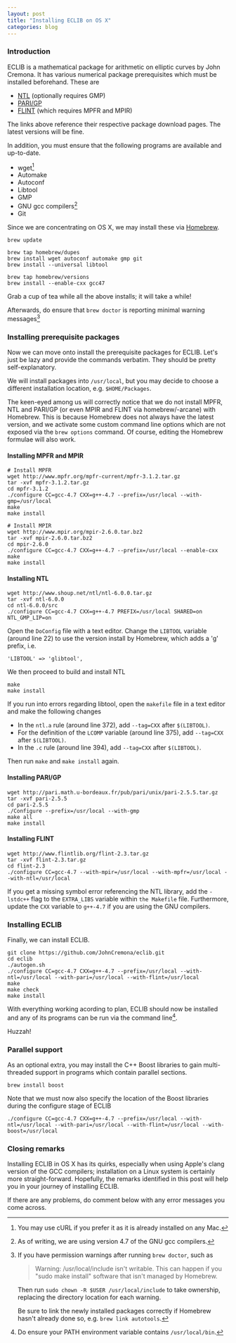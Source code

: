 ```yaml
---
layout: post
title: "Installing ECLIB on OS X"
categories: blog
---
```


### Introduction

ECLIB is a mathematical package for arithmetic on elliptic curves by John Cremona. It has various numerical package prerequisites which must be installed beforehand. These are

- [NTL](http://www.shoup.net/ntl/download.html) (optionally requires GMP)
- [PARI/GP](http://pari.math.u-bordeaux.fr/download.html)
- [FLINT](http://www.flintlib.org/) (which requires MPFR and MPIR)

The links above reference their respective package download pages. The latest versions will be fine.

In addition, you must ensure that the following programs are available and up-to-date.

- wget[^wget]
- Automake
- Autoconf
- Libtool
- GMP
- GNU gcc compilers[^gcc]
- Git

[^wget]:You may use cURL if you prefer it as it is already installed on any Mac.

[^gcc]:As of writing, we are using version 4.7 of the GNU gcc compilers.

Since we are concentrating on OS X, we may install these via [Homebrew](http://brew.sh/).

<pre><code class="language-bash">brew update

brew tap homebrew/dupes
brew install wget autoconf automake gmp git
brew install --universal libtool

brew tap homebrew/versions
brew install --enable-cxx gcc47
</code></pre>

Grab a cup of tea while all the above installs; it will take a while!

Afterwards, do ensure that `brew doctor` is reporting minimal warning messages[^brew-doctor]

[^brew-doctor]:If you have permission warnings after running `brew doctor`, such as

    > Warning: /usr/local/include isn't writable. This can happen if you "sudo make install" software that isn't managed by Homebrew.

    Then run `sudo chown -R $USER /usr/local/include` to take ownership, replacing the directory location for each warning.

    Be sure to link the newly installed packages correctly if Homebrew hasn't already done so, e.g. `brew link autotools`.

### Installing prerequisite packages

Now we can move onto install the prerequisite packages for ECLIB. Let's just be lazy and provide the commands verbatim. They should be pretty self-explanatory.

We will install packages into `/usr/local`, but you may decide to choose a different installation location, e.g. `$HOME/Packages`.

The keen-eyed among us will correctly notice that we do not install MPFR, NTL and PARI/GP (or even MPIR and FLINT via homebrew/-arcane) with Homebrew. This is because Homebrew does not always have the latest version, and we activate some custom command line options which are not exposed via the `brew options` command. Of course, editing the Homebrew formulae will also work.

#### Installing MPFR and MPIR

<pre><code class="language-bash"># Install MPFR
wget http://www.mpfr.org/mpfr-current/mpfr-3.1.2.tar.gz
tar -xvf mpfr-3.1.2.tar.gz
cd mpfr-3.1.2
./configure CC=gcc-4.7 CXX=g++-4.7 --prefix=/usr/local --with-gmp=/usr/local
make
make install

# Install MPIR
wget http://www.mpir.org/mpir-2.6.0.tar.bz2
tar -xvf mpir-2.6.0.tar.bz2
cd mpir-2.6.0
./configure CC=gcc-4.7 CXX=g++-4.7 --prefix=/usr/local --enable-cxx
make
make install
</code></pre>

#### Installing NTL

<pre><code class="language-bash">wget http://www.shoup.net/ntl/ntl-6.0.0.tar.gz
tar -xvf ntl-6.0.0
cd ntl-6.0.0/src
./configure CC=gcc-4.7 CXX=g++-4.7 PREFIX=/usr/local SHARED=on NTL_GMP_LIP=on
</code></pre>

Open the `DoConfig` file with a text editor. Change the `LIBTOOL` variable (around line 22) to use the version install by Homebrew, which adds a 'g' prefix, i.e.

<pre><code class="language-text">'LIBTOOL' => 'glibtool',
</code></pre>

We then proceed to build and install NTL

<pre><code class="language-bash">make
make install
</code></pre>

If you run into errors regarding libtool, open the `makefile` file in a text editor and make the following changes

- In the `ntl.a` rule (around line 372), add `--tag=CXX` after `$(LIBTOOL)`.
- For the definition of the `LCOMP` variable (around line 375), add `--tag=CXX` after `$(LIBTOOL)`.
- In the `.c` rule (around line 394), add `--tag=CXX` after `$(LIBTOOL)`.

Then run `make` and `make install` again.

#### Installing PARI/GP

<pre><code class="language-bash">wget http://pari.math.u-bordeaux.fr/pub/pari/unix/pari-2.5.5.tar.gz
tar -xvf pari-2.5.5
cd pari-2.5.5
./Configure --prefix=/usr/local --with-gmp
make all
make install
</code></pre>

#### Installing FLINT

<pre><code class="language-bash">wget http://www.flintlib.org/flint-2.3.tar.gz
tar -xvf flint-2.3.tar.gz
cd flint-2.3
./configure CC=gcc-4.7 --with-mpir=/usr/local --with-mpfr=/usr/local --with-ntl=/usr/local
</code></pre>

If you get a missing symbol error referencing the NTL library, add the `-lstdc++` flag to the `EXTRA_LIBS` variable within `the Makefile` file. Furthermore, update the `CXX` variable to `g++-4.7` if you are using the GNU compilers.

### Installing ECLIB

Finally, we can install ECLIB.

<pre><code class="language-bash">git clone https://github.com/JohnCremona/eclib.git
cd eclib
./autogen.sh
./configure CC=gcc-4.7 CXX=g++-4.7 --prefix=/usr/local --with-ntl=/usr/local --with-pari=/usr/local --with-flint=/usr/local
make
make check
make install
</code></pre>

With everything working acording to plan, ECLIB should now be installed and any of its programs can be run via the command line[^path].

[^path]:Do ensure your PATH environment variable contains `/usr/local/bin`.

Huzzah!

### Parallel support

As an optional extra, you may install the C++ Boost libraries to gain multi-threaded support in programs which contain parallel sections.

<pre><code class="language-bash">brew install boost
</code></pre>

Note that we must now also specify the location of the Boost libraries during the configure stage of ECLIB

<pre><code class="language-bash">./configure CC=gcc-4.7 CXX=g++-4.7 --prefix=/usr/local --with-ntl=/usr/local --with-pari=/usr/local --with-flint=/usr/local --with-boost=/usr/local
</code></pre>

### Closing remarks

Installing ECLIB in OS X has its quirks, especially when using Apple's clang version of the GCC compilers; installation on a Linux system is certainly more straight-forward. Hopefully, the remarks identified in this post will help you in your journey of installing ECLIB.

If there are any problems, do comment below with any error messages you come across.
